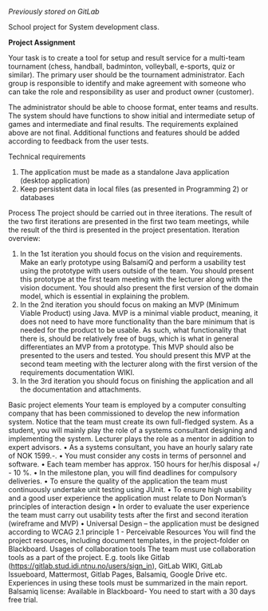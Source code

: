 *Previously stored on GitLab*

School project for System development class.

**Project Assignment**

Your task is to create a tool for setup and result service for a multi-team tournament (chess, handball, badminton,
volleyball, e-sports, quiz or similar). The primary user should be the tournament administrator. Each group is
responsible to identify and make agreement with someone who can take the role and responsibility as user and product
owner (customer).

The administrator should be able to choose format, enter teams and results. The system should have functions to show
initial and intermediate setup of games and intermediate and final results. The requirements explained above are not
final. Additional functions and features should be added according to feedback from the user tests.

Technical requirements

1. The application must be made as a standalone Java application (desktop application)
2. Keep persistent data in local files (as presented in Programming 2) or databases

Process The project should be carried out in three iterations. The result of the two first iterations are presented in
the first two team meetings, while the result of the third is presented in the project presentation. Iteration overview:

1. In the 1st iteration you should focus on the vision and requirements. Make an early prototype using BalsamiQ and
   perform a usability test using the prototype with users outside of the team. You should present this prototype at the
   first team meeting with the lecturer along with the vision document. You should also present the first version of the
   domain model, which is essential in explaining the problem.
2. In the 2nd iteration you should focus on making an MVP (Minimum Viable Product) using Java. MVP is a minimal viable
   product, meaning, it does not need to have more functionality than the bare minimum that is needed for the product to
   be usable. As such, what functionality that there is, should be relatively free of bugs, which is what in general
   differentiates an MVP from a prototype. This MVP should also be presented to the users and tested. You should present
   this MVP at the second team meeting with the lecturer along with the first version of the requirements documentation
   WIKI.
3. In the 3rd iteration you should focus on finishing the application and all the documentation and attachments.

Basic project elements Your team is employed by a computer consulting company that has been commissioned to develop the
new information system. Notice that the team must create its own full-fledged system. As a student, you will mainly play
the role of a systems consultant designing and implementing the system. Lecturer plays the role as a mentor in addition
to expert advisors. • As a systems consultant, you have an hourly salary rate of NOK 1599.-. • You must consider any
costs in terms of personnel and software. • Each team member has approx. 150 hours for her/his disposal +/ - 10 %. • In
the milestone plan, you will find deadlines for compulsory deliveries. • To ensure the quality of the application the
team must continuously undertake unit testing using JUnit. • To ensure high usability and a good user experience the
application must relate to Don Norman’s principles of interaction design • In order to evaluate the user experience the
team must carry out usability tests after the first and second iteration (wireframe and MVP)
• Universal Design – the application must be designed according to WCAG 2.1 principle 1 - Perceivable Resources You will
find the project resources, including document templates, in the project-folder on Blackboard. Usages of collaboration
tools The team must use collaboration tools as a part of the project. E.g. tools like
Gitlab (https://gitlab.stud.idi.ntnu.no/users/sign_in), GitLab WIKI, GitLab Issueboard, Mattermost, Gitlab Pages,
Balsamiq, Google Drive etc. Experiences in using these tools must be summarized in the main report. Balsamiq license:
Available in Blackboard- You need to start with a 30 days free trial.
